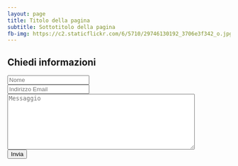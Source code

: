 ```yaml
---
layout: page
title: Titolo della pagina
subtitle: Sottotitolo della pagina
fb-img: https://c2.staticflickr.com/6/5710/29746130192_3706e3f342_o.jpg
---
```


## Chiedi informazioni

<form action="https://getsimpleform.com/messages?form_api_token=798b03d88970f0da61fc99425e9c583e" method="post">
  <input type='hidden' name='redirect_to' value='http://academycircus.it/thank-you' />
  <div class="form-group">
    <input type="text" class="form-control" placeholder='Nome' id="name" name='name'>
  </div>
  <div class="form-group">
    <input type="email" required  class="form-control" placeholder='Indirizzo Email' id="email" name='email'>
  </div>
  <div class="form-group">
    <textarea id='message' name='message' placeholder='Messaggio' rows='8' cols='50'  class="form-control" ></textarea>
  </div>
  <button type="submit" class="btn btn-default">Invia</button>
</form>
